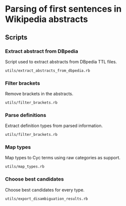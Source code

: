 # Parsing of first sentences in Wikipedia abstracts

## Scripts

### Extract abstract from DBpedia

Script used to extract abstracts from DBpedia TTL files.

```bash
utils/extract_abstracts_from_dbpedia.rb
```

### Filter brackets

Remove brackets in the abstracts.

```bash
utils/filter_brackets.rb
```

### Parse definitions

Extract definition types from parsed information.

```bash
utils/filter_brackets.rb
```

### Map types

Map types to Cyc terms using raw categories as support.

```bash
utils/map_types.rb
```

### Choose best candidates

Choose best candidates for every type.

```bash
utils/export_disambiguation_results.rb
```
